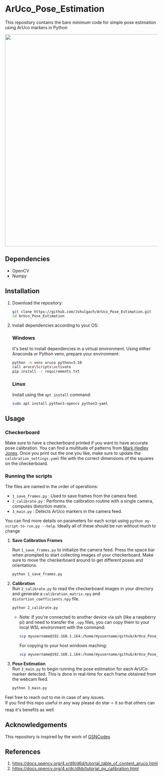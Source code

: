 # ArUco_Pose_Estimation
This repository contains the bare minimum code for simple pose estimation using ArUco markers in Python

<div align="center">
<img src = 'assets/aruco-track.gif ' width = 700>
</div>

## Dependencies
- OpenCV
- Numpy

## Installation

1. Download the repository:
    ```bash
    git clone https://github.com/Jshulgach/ArUco_Pose_Estimation.git
    cd ArUco_Pose_Estimation
    ```
2. Install dependencies according to your OS:
    ### Windows
    It's best to install dependencies in a virtual environment. Using either Anaconda or Python venv, prepare your environment:
    ```bash
    python -m venv aruco python=3.10
    call aruco\Scripts\activate
    pip install -r requirements.txt
    ```
    ### Linux
    Install using the `apt install` command:
    ```bash
    sudo apt install python3-opencv python3-yaml
    ```

## Usage

### Checkerboard
Make sure to have a checkerboard printed if you want to have accurate pose calibration. You can find a multitude of patterns from [Mark Hedley Jones](https://markhedleyjones.com/projects/calibration-checkerboard-collection). Once you print out the one you like, make sure to update the `calibration_settings.yaml` file with the correct dimensions of the squares on the checkerboard.

### Running the scripts
The files are named in the order of operations:

- `1_save_frames.py` : Used to save frames from the camera feed.
- `2_calibrate.py`   : Performs the calibration routine with a single camera, computes distortion matrix.
- `3_main.py`        : Detects ArUco markers in the camera feed.

You can find more details on parameters for each script using `python my-script-to-run.py --help`. Ideally all of these should be run without much to change
   
1. **Save Calibration Frames**  

    Run `1_save_frames.py` to initialize the camera feed. Press the space bar when prompted to start collecting images of your checkerboard. Make sure to move the checkerboard around to get different poses and orientations.
    ```bash
    python 1_save_frames.py
    ```
   
2. **Calibration**  
    Run `2_calibrate.py` to read the checkerboard images in your directory and generate a `calibration_matrix.npy` and `distortion_coefficients.npy` file. 
    ```bash
    python 2_calibrate.py  
    ```
    * Note: If you're connected to another device via ssh (like a raspberry pi) and need to transfer the `.npy` files, you can copy them to your local WSL environment with the command:
	    ```bash
	    scp myusername@192.168.1.164:/home/myusername/github/ArUco_Pose_Estimation/distortion_coefficients.npy /home/myusername
		```
        For copying to your host windows maching:
	    ```bash
	    scp myusername@192.168.1.164:/home/myusername/github/ArUco_Pose_Estimation/distortion_coefficients.npy /mnt/c/Users/WindowsUserName
		```    	
   
3. **Pose Estimation**  
    Run `3_main.py` to begin running the pose estimation for each ArUCo marker detected. This is done in real-time for each frame obtained from the webcam feed.  
    ```bash
    python 3_main.py  
    ```
   

   
Feel free to reach out to me in case of any issues.  
If you find this repo useful in any way please do star ⭐️ it so that others can reap it's benefits as well.

## Acknowledgements
This repository is inspired by the work of [GSNCodes](https://github.com/GSNCodes/ArUCo-Markers-Pose-Estimation-Generation-Python)

## References
1. https://docs.opencv.org/4.x/d9/d6d/tutorial_table_of_content_aruco.html
2. https://docs.opencv.org/4.x/dc/dbb/tutorial_py_calibration.html
